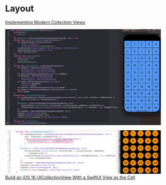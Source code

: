 #  Layout

[Implementing Modern Collection Views](https://developer.apple.com/documentation/appkit/views_and_controls/collection_view/implementing_modern_collection_views/)

![](img/Grid.png)

![](img/2.png)
[Build an iOS 16 UICollectionView With a SwiftUI View as the Cell](https://betterprogramming.pub/build-a-uicollectionview-with-a-swiftui-view-as-its-cell-7a7121e84309)
